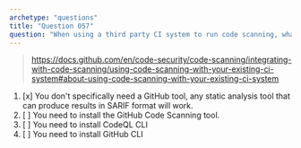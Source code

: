 ```yaml
---
archetype: "questions"
title: "Question 057"
question: "When using a third party CI system to run code scanning, what GitHub tool do you need to analyze the codebase?"
---
```



> https://docs.github.com/en/code-security/code-scanning/integrating-with-code-scanning/using-code-scanning-with-your-existing-ci-system#about-using-code-scanning-with-your-existing-ci-system
1. [x] You don't specifically need a GitHub tool, any static analysis tool that can produce results in SARIF format will work.
1. [ ] You need to install the GitHub Code Scanning tool.
1. [ ] You need to install CodeQL CLI
1. [ ] You need to install GitHub CLI
